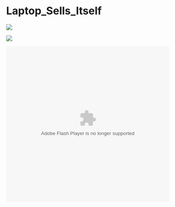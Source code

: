 # Laptop_Sells_Itself

<a href="http://tinypic.com?ref=26448zm" target="_blank"><img src="http://i59.tinypic.com/26448zm.png" border="0"></a>

<a href="http://tinypic.com?ref=207tbao" target="_blank"><img src="http://i57.tinypic.com/207tbao.png" border="0"></a>

<embed width="440" height="420" type="application/x-shockwave-flash" src="http://v8.tinypic.com/player.swf?file=29elj5i&s=8"><br><font size="1">
